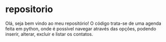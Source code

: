 # repositorio
Olá, seja bem vindo ao meu repositório!
O código trata-se de uma agenda feita em python, onde é possível navegar através das opções,
podendo inserir, alterar, excluir e listar os contatos.
